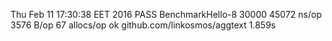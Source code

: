Thu Feb 11 17:30:38 EET 2016
PASS
BenchmarkHello-8     30000       45072 ns/op      3576 B/op       67 allocs/op
ok    github.com/linkosmos/aggtext  1.859s
